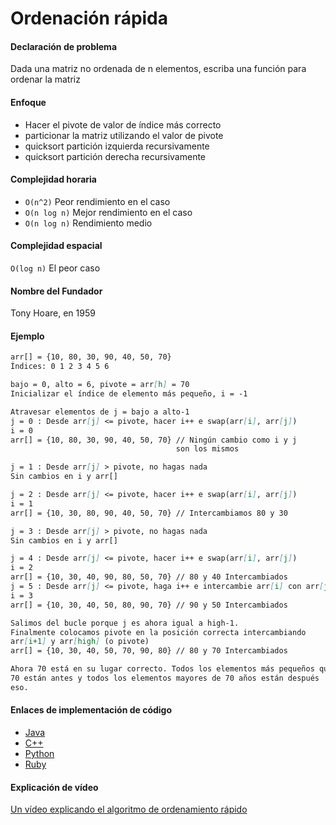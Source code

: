 # Ordenación rápida

#### Declaración de problema

Dada una matriz no ordenada de n elementos, escriba una función para ordenar la matriz

#### Enfoque

- Hacer el pivote de valor de índice más correcto
- particionar la matriz utilizando el valor de pivote
- quicksort partición izquierda recursivamente
- quicksort partición derecha recursivamente

#### Complejidad horaria

- `O(n^2)` Peor rendimiento en el caso
- `O(n log n)` Mejor rendimiento en el caso
- `O(n log n)` Rendimiento medio

#### Complejidad espacial

`O(log n)` El peor caso

#### Nombre del Fundador

Tony Hoare, en 1959

#### Ejemplo

```markdown
arr[] = {10, 80, 30, 90, 40, 50, 70}
Índices: 0 1 2 3 4 5 6

bajo = 0, alto = 6, pivote = arr[h] = 70
Inicializar el índice de elemento más pequeño, i = -1

Atravesar elementos de j = bajo a alto-1
j = 0 : Desde arr[j] <= pivote, hacer i++ e swap(arr[i], arr[j])
i = 0
arr[] = {10, 80, 30, 90, 40, 50, 70} // Ningún cambio como i y j
                                     son los mismos

j = 1 : Desde arr[j] > pivote, no hagas nada
Sin cambios en i y arr[]

j = 2 : Desde arr[j] <= pivote, hacer i++ e swap(arr[i], arr[j])
i = 1
arr[] = {10, 30, 80, 90, 40, 50, 70} // Intercambiamos 80 y 30

j = 3 : Desde arr[j] > pivote, no hagas nada
Sin cambios en i y arr[]

j = 4 : Desde arr[j] <= pivote, hacer i++ e swap(arr[i], arr[j])
i = 2
arr[] = {10, 30, 40, 90, 80, 50, 70} // 80 y 40 Intercambiados
j = 5 : Desde arr[j] <= pivote, haga i++ e intercambie arr[i] con arr[j]
i = 3
arr[] = {10, 30, 40, 50, 80, 90, 70} // 90 y 50 Intercambiados

Salimos del bucle porque j es ahora igual a high-1.
Finalmente colocamos pivote en la posición correcta intercambiando
arr[i+1] y arr[high] (o pivote)
arr[] = {10, 30, 40, 50, 70, 90, 80} // 80 y 70 Intercambiados

Ahora 70 está en su lugar correcto. Todos los elementos más pequeños que
70 están antes y todos los elementos mayores de 70 años están después
eso.
```

#### Enlaces de implementación de código

- [Java](https://github.com/TheAlgorithms/Java/blob/master/Sorts/QuickSort.java)
- [C++](https://github.com/TheAlgorithms/C-Plus-Plus/blob/master/Sorting/Quick%20Sort.cpp)
- [Python](https://github.com/TheAlgorithms/Python/blob/master/sorts/quick_sort.py)
- [Ruby](https://github.com/TheAlgorithms/Ruby/blob/master/sorting/quicksort.rb)

#### Explicación de vídeo

[Un vídeo explicando el algoritmo de ordenamiento rápido](https://www.youtube.com/watch?v=COk73cpQbFQ)
